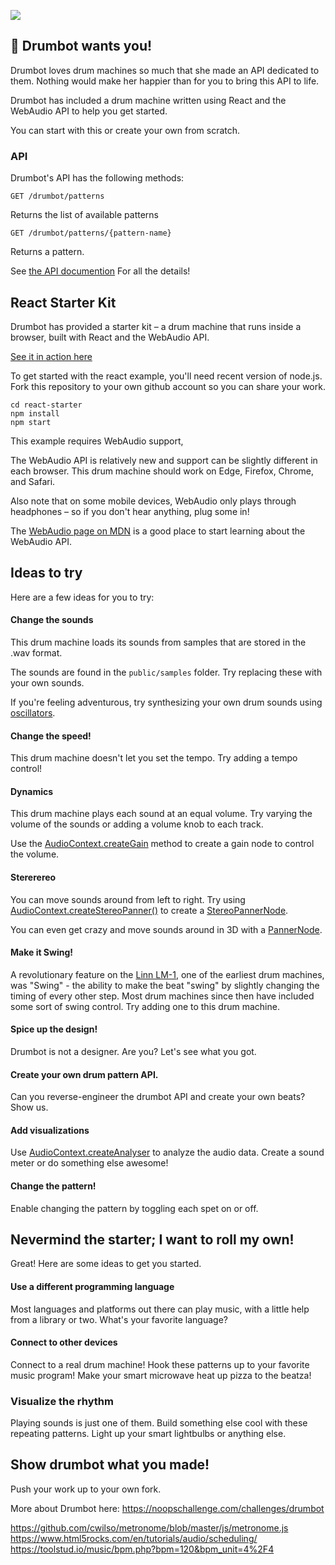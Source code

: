 ![](https://user-images.githubusercontent.com/212941/59231343-2a71cd80-8b95-11e9-8bc9-9dfb58467094.png)

## 👋 Drumbot wants you!

Drumbot loves drum machines so much that she made an API dedicated to them.
Nothing would make her happier than for you to bring this API to life.

Drumbot has included a drum machine written using React and the WebAudio API to help you get started.

You can start with this or create your own from scratch.

### API
Drumbot's API has the following methods:

`GET /drumbot/patterns`

Returns the list of available patterns

`GET /drumbot/patterns/{pattern-name}`

Returns a pattern.

See [the API documention](API.md) For all the details!

## React Starter Kit

Drumbot has provided a starter kit &ndash; a drum machine that runs inside a browser, built with React and the WebAudio API.

[See it in action here](https://noops-challenge.github.io/drumbot/index.html)

To get started with the react example, you'll need recent version of node.js. Fork this repository to your own github account so you can share your work.

```
cd react-starter
npm install
npm start
```

This example requires WebAudio support,

The WebAudio API is relatively new and support can be slightly different in each browser. This drum machine should work on Edge, Firefox, Chrome, and Safari.

Also note that on some mobile devices, WebAudio only plays through headphones &ndash; so if you don't hear anything, plug some in!

The [WebAudio page on MDN](https://developer.mozilla.org/en-US/docs/Web/API/Web_Audio_API) is a good place to start learning about the WebAudio API.

## Ideas to try

Here are a few ideas for you to try:

#### Change the sounds

This drum machine loads its sounds from samples that are stored in the .wav format.

The sounds are found in the `public/samples` folder. Try replacing these with your own sounds.

If you're feeling adventurous, try synthesizing your own drum sounds using [oscillators](https://developer.mozilla.org/en-US/docs/Web/API/BaseAudioContext/createOscillator).

#### Change the speed!

This drum machine doesn't let you set the tempo. Try adding a tempo control!

#### Dynamics

This drum machine plays each sound at an equal volume. Try varying the volume of the sounds or adding a volume knob to each track.

Use the [AudioContext.createGain](https://developer.mozilla.org/en-US/docs/Web/API/BaseAudioContext/createGain) method to create a gain node to control the volume.

#### Stererereo

You can move sounds around from left to right. Try using [AudioContext.createStereoPanner()](https://developer.mozilla.org/en-US/docs/Web/API/BaseAudioContext/createStereoPanner) to create a [StereoPannerNode](https://developer.mozilla.org/en-US/docs/Web/API/StereoPannerNode).

You can even get crazy and move sounds around in 3D with a [PannerNode](https://developer.mozilla.org/en-US/docs/Web/API/PannerNode).

#### Make it Swing!

A revolutionary feature on the [Linn LM-1](https://en.wikipedia.org/wiki/Linn_LM-1), one of the earliest drum machines, was "Swing" - the ability to make the beat "swing" by slightly changing the timing of every other step. Most drum machines since then have included some sort of swing control.  Try adding one to this drum machine.

#### Spice up the design!

Drumbot is not a designer. Are you? Let's see what you got.

#### Create your own drum pattern API.

Can you reverse-engineer the drumbot API and create your own beats? Show us.

#### Add visualizations

Use [AudioContext.createAnalyser](https://developer.mozilla.org/en-US/docs/Web/API/BaseAudioContext/createAnalyser) to analyze the audio data. Create a sound meter or do something else awesome!

#### Change the pattern!

Enable changing the pattern by toggling each spet on or off.

## Nevermind the starter; I want to roll my own!

Great! Here are some ideas to get you started.

#### Use a different programming language

Most languages and platforms out there can play music, with a little help from a library or two. What's your favorite language?

#### Connect to other devices

 Connect to a real drum machine! Hook these patterns up to your favorite music program! Make your smart microwave heat up pizza to the beatza!

### Visualize the rhythm

Playing sounds is just one of them. Build something else cool with these repeating patterns. Light up your smart lightbulbs or anything else.

## Show drumbot what you made!

Push your work up to your own fork.



More about Drumbot here: https://noopschallenge.com/challenges/drumbot

https://github.com/cwilso/metronome/blob/master/js/metronome.js
https://www.html5rocks.com/en/tutorials/audio/scheduling/
https://toolstud.io/music/bpm.php?bpm=120&bpm_unit=4%2F4
